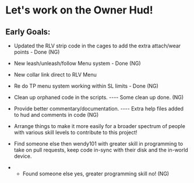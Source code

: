 Let's work on the Owner Hud!
===========================

Early Goals:
------------
- Updated the RLV strip code in the cages to add the extra attach/wear points - Done (NG)
- New leash/unleash/follow Menu system - Done (NG)
- New collar link direct to RLV Menu
- Re do TP menu system working within SL limits - Done (NG)
- Clean up orphaned code in the scripts. ---- Some clean up done. (NG)
- Provide better commentary/documentation. ---- Extra help files added to hud and comments in code (NG)
- Arrange things to make it more easily for a broader spectrum of people with various skill levels to contribute to this project!

- Find someone else then wendy101 with greater skill in programming to take on pull requests, keep code in-sync with their disk and the in-world device.
- - Found someone else yes, greater programming skill no! (NG)
